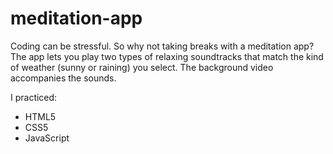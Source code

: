 # meditation-app

Coding can be stressful.
So why not taking breaks with a meditation app? 
The app lets you play two types of relaxing soundtracks that match the kind of weather (sunny or raining) you select. The background video accompanies the sounds.

I practiced:

- HTML5
- CSS5
- JavaScript
